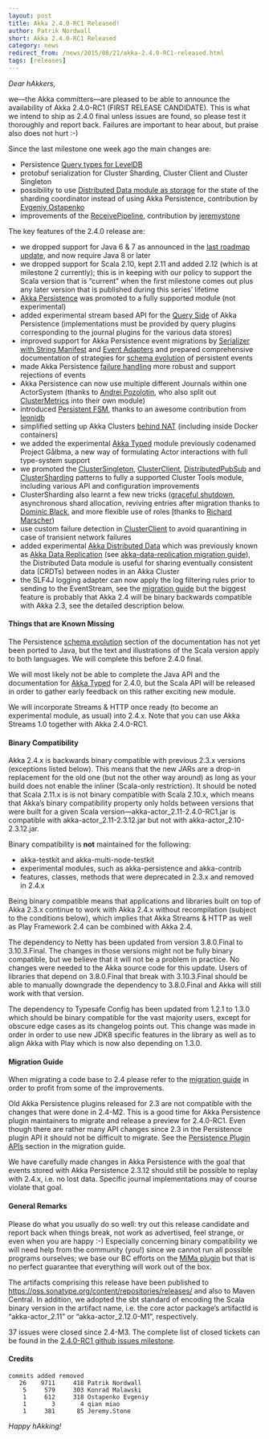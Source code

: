```yaml
---
layout: post
title: Akka 2.4.0-RC1 Released!
author: Patrik Nordwall
short: Akka 2.4.0-RC1 Released
category: news
redirect_from: /news/2015/08/21/akka-2.4.0-RC1-released.html
tags: [releases]
---
```


*Dear hAkkers,*

we—the Akka committers—are pleased to be able to announce the availability of Akka 2.4.0-RC1 (FIRST RELEASE CANDIDATE). This is what we intend to ship as 2.4.0 final unless issues are found, so please test it thoroughly and report back. Failures are important to hear about, but praise also does not hurt :-)

Since the last milestone one week ago the main changes are:

* Persistence [Query types for LevelDB](https://doc.akka.io/docs/akka/2.4.0-RC1/scala/persistence-query-leveldb.html)
* protobuf serialization for Cluster Sharding, Cluster Client and Cluster Singleton
* possibility to use [Distributed Data module as storage](https://doc.akka.io/docs/akka/2.4.0-RC1/scala/cluster-sharding.html#Distributed_Data_Mode) for the state of the sharding coordinator instead of using Akka Persistence, contribution by [Evgeniy Ostapenko](https://github.com/smlin)
* improvements of the [ReceivePipeline](https://doc.akka.io/docs/akka/2.4.0-RC1/contrib/receive-pipeline.html), contribution by [jeremystone](https://github.com/jeremystone)

The key features of the 2.4.0 release are:

* we dropped support for Java 6 & 7 as announced in the [last roadmap update](http://www.typesafe.com/blog/akka-roadmap-update-dec-2014), and now require Java 8 or later
* we dropped support for Scala 2.10, kept 2.11 and added 2.12 (which is at milestone 2 currently); this is in keeping with our policy to support the Scala version that is “current” when the first milestone comes out plus any later version that is published during this series’ lifetime
* [Akka Persistence](https://doc.akka.io/docs/akka/2.4.0-RC1/scala/persistence.html) was promoted to a fully supported module (not experimental)
* added experimental stream based API for the [Query Side](https://doc.akka.io/docs/akka/2.4.0-RC1/scala/persistence-query.html) of Akka Persistence (implementations must be provided by query plugins corresponding to the journal plugins for the various data stores)
* improved support for Akka Persistence event migrations by [Serializer with String Manifest](https://doc.akka.io/docs/akka/2.4.0-RC1/scala/serialization.html#Serializer_with_String_Manifest) and [Event Adapters](https://doc.akka.io/docs/akka/2.4.0-RC1/scala/persistence.html#Event_Adapters) and prepared comprehensive documentation of strategies for [schema evolution](https://doc.akka.io/docs/akka/2.4.0-RC1/scala/persistence-schema-evolution.html) of persistent events
* made Akka Persistence [failure handling](https://doc.akka.io/docs/akka/2.4.0-RC1/scala/persistence.html#Failures) more robust and support rejections of events
* Akka Persistence can now use multiple different Journals within one ActorSystem (thanks to [Andrei Pozolotin](https://github.com/Andrei-Pozolotin), who also split out [ClusterMetrics](https://doc.akka.io/docs/akka/2.4.0-RC1/scala/cluster-metrics.html) into their own module)
* introduced [Persistent FSM](https://doc.akka.io/docs/akka/2.4.0-RC1/scala/persistence.html#Persistent_FSM), thanks to an awesome contribution from [leonidb](https://github.com/leonidb) 
* simplified setting up Akka Clusters [behind NAT](https://doc.akka.io/docs/akka/2.4.0-RC1/additional/faq.html#Why_are_replies_not_received_from_a_remote_actor_) (including inside Docker containers)
* we added the experimental [Akka Typed](https://doc.akka.io/docs/akka/2.4.0-RC1/scala/typed.html) module previously codenamed Project Gålbma, a new way of formulating Actor interactions with full type-system support
* we promoted the [ClusterSingleton](https://doc.akka.io/docs/akka/2.4.0-RC1/scala/cluster-singleton.html), [ClusterClient](https://doc.akka.io/docs/akka/2.4.0-RC1/scala/cluster-client.html), [DistributedPubSub](https://doc.akka.io/docs/akka/2.4.0-RC1/scala/distributed-pub-sub.html) and [ClusterSharding](https://doc.akka.io/docs/akka/2.4.0-RC1/scala/cluster-sharding.html) patterns to fully a supported Cluster Tools module, including various API and configuration improvements
* ClusterSharding also learnt a few new tricks ([graceful shutdown](https://doc.akka.io/docs/akka/2.4.0-RC1/scala/cluster-sharding.html#Graceful_Shutdown), asynchronous shard allocation, reviving entries after migration thanks to [Dominic Black](https://github.com/DomBlack), and more flexible use of roles [thanks to [Richard Marscher](https://github.com/rmarsch))
* use custom failure detection in [ClusterClient](https://doc.akka.io/docs/akka/2.4.0-RC1/scala/cluster-client.html) to avoid quarantining in case of transient network failures
* added experimental [Akka Distributed Data](https://doc.akka.io/docs/akka/2.4.0-RC1/scala/distributed-data.html) which was previously known as [Akka Data Replication](https://github.com/patriknw/akka-data-replication) (see [akka-data-replication migration guide](https://github.com/patriknw/akka-data-replication)), the Distributed Data module is useful for sharing eventually consistent data (CRDTs) between nodes in an Akka Cluster
* the SLF4J logging adapter can now apply the log filtering rules prior to sending to the EventStream, see the [migration guide](https://doc.akka.io/docs/akka/2.4.0-RC1/project/migration-guide-2.3.x-2.4.x.html#Slf4j_logging_filter)
but the biggest feature is probably that Akka 2.4 will be binary backwards compatible with Akka 2.3, see the detailed description below.



#### Things that are Known Missing ####

The Persistence [schema evolution](https://doc.akka.io/docs/akka/2.4.0.RC1/scala/persistence-schema-evolution.html) section of the documentation has not yet been ported to Java, but the text and illustrations of the Scala version apply to both languages. We will complete this before 2.4.0 final.

We will most likely not be able to complete the Java API and the documentation for [Akka Typed](https://doc.akka.io/docs/akka/2.4.0-RC1/scala/typed.html) for 2.4.0, but the Scala API will be released in order to gather early feedback on this rather exciting new module.

We will incorporate Streams & HTTP once ready (to become an experimental module, as usual) into 2.4.x. Note that you can use Akka Streams 1.0 together with Akka 2.4.0-RC1.

#### Binary Compatibility ####

Akka 2.4.x is backwards binary compatible with previous 2.3.x versions (exceptions listed below). This means that the new JARs are a drop-in replacement for the old one (but not the other way around) as long as your build does not enable the inliner (Scala-only restriction). It should be noted that Scala 2.11.x is is not binary compatible with Scala 2.10.x, which means that Akka’s binary compatibility property only holds between versions that were built for a given Scala version—akka-actor_2.11-2.4.0-RC1.jar is compatible with akka-actor_2.11-2.3.12.jar but not with akka-actor_2.10-2.3.12.jar.

Binary compatibility is **not** maintained for the following:

* akka-testkit and akka-multi-node-testkit
* experimental modules, such as akka-persistence and akka-contrib
* features, classes, methods that were deprecated in 2.3.x and removed in 2.4.x

Being binary compatible means that applications and libraries built on top of Akka 2.3.x continue to work with Akka 2.4.x without recompilation (subject to the conditions below), which implies that Akka Streams & HTTP as well as Play Framework 2.4 can be combined with Akka 2.4.

The dependency to Netty has been updated from version 3.8.0.Final to 3.10.3.Final. The changes in those versions might not be fully binary compatible, but we believe that it will not be a problem in practice. No changes were needed to the Akka source code for this update. Users of libraries that depend on 3.8.0.Final that break with 3.10.3.Final should be able to manually downgrade the dependency to 3.8.0.Final and Akka will still work with that version.

The dependency to Typesafe Config has been updated from 1.2.1 to 1.3.0 which should be binary compatible for the vast majority users, except for obscure edge cases as its changelog points out. This change was made in order in order to use new JDK8 specific features in the library as well as to align Akka with Play which is now also depending on 1.3.0.

#### Migration Guide ####

When migrating a code base to 2.4 please refer to the [migration guide](https://doc.akka.io/docs/akka/2.4.0-RC1/project/migration-guide-2.3.x-2.4.x.html) in order to profit from some of the improvements.

Old Akka Persistence plugins released for 2.3 are not compatible with the changes that were done in 2.4-M2. This is a good time for Akka Persistence plugin maintainers to migrate and release a preview for 2.4.0-RC1. Even though there are rather many API changes since 2.3 in the Persistence plugin API it should not be difficult to migrate. See the [Persistence Plugin APIs](https://doc.akka.io/docs/akka/2.4.0-RC1/project/migration-guide-2.3.x-2.4.x.html#Persistence_Plugin_APIs) section in the migration guide.

We have carefully made changes in Akka Persistence with the goal that events stored with Akka Persistence 2.3.12 should still be possible to replay with 2.4.x, i.e. no lost data. Specific journal implementations may of course violate that goal.

#### General Remarks ####

Please do what you usually do so well: try out this release candidate and report back when things break, not work as advertised, feel strange, or even when you are happy :-) Especially concerning binary compatibility we will need help from the community (you!) since we cannot run all possible programs ourselves; we base our BC efforts on the [MiMa plugin](https://github.com/typesafehub/migration-manager) but that is no perfect guarantee that everything will work out of the box.

The artifacts comprising this release have been published to https://oss.sonatype.org/content/repositories/releases/ and also to Maven Central. In addition, we adopted the sbt standard of encoding the Scala binary version in the artifact name, i.e. the core actor package’s artifactId is “akka-actor_2.11” or “akka-actor_2.12.0-M1”, respectively.

37 issues were closed since 2.4-M3. The complete list of closed tickets can be found in the [2.4.0-RC1 github issues milestone](https://github.com/akka/akka/issues?q=milestone%3A2.4.0-RC1).

#### Credits ####

    commits added removed
       26    9711     418 Patrik Nordwall
        5     579     303 Konrad Malawski
        1     612     318 Ostapenko Evgeniy
        1       3       4 qian miao
        1     381      85 Jeremy.Stone

*Happy hAkking!*
